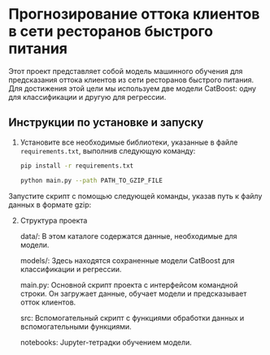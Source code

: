 # Прогнозирование оттока клиентов в сети ресторанов быстрого питания

Этот проект представляет собой модель машинного обучения для предсказания оттока клиентов из сети ресторанов быстрого питания. Для достижения этой цели мы используем две модели CatBoost: одну для классификации и другую для регрессии.

## Инструкции по установке и запуску

1. Установите все необходимые библиотеки, указанные в файле `requirements.txt`, выполнив следующую команду:
   ```bash
   pip install -r requirements.txt
   
   python main.py --path PATH_TO_GZIP_FILE

Запустите скрипт с помощью следующей команды, указав путь к файлу данных в формате gzip:


2. Структура проекта

    data/: В этом каталоге содержатся данные, необходимые для модели.

    models/: Здесь находятся сохраненные модели CatBoost для классификации и регрессии.

    main.py: Основной скрипт проекта с интерфейсом командной строки. Он загружает данные, обучает модели и предсказывает отток клиентов.

    src: Вспомогательный скрипт с функциями обработки данных и вспомогательными функциями.
    
    notebooks: Jupyter-тетрадки обучением модели. 
